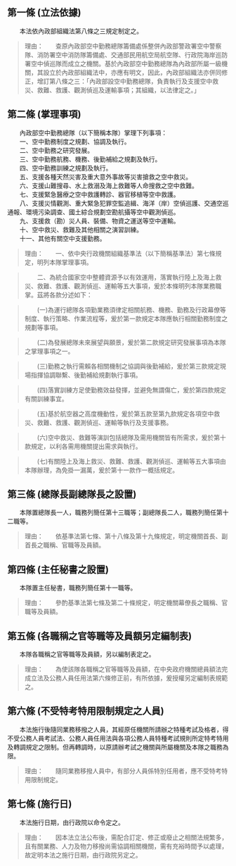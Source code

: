 第一條 (立法依據)
-----------------
　　本法依內政部組織法第八條之三規定制定之。  
> 理由：　　查原內政部空中勤務總隊籌備處係整併內政部警政署空中警察隊、消防署空中消防隊籌備處、交通部民用航空局航空隊、行政院海岸巡防署空中偵巡隊而成立之機關。基於內政部空中勤務總隊為內政部所屬一級機關，其設立於內政部組織法中，亦應有明文，因此，內政部組織法亦併同修正，增訂第八條之三：「內政部設空中勤務總隊，負責執行及支援空中救災、救難、救護、觀測偵巡及運輸事項；其組織，以法律定之。」



第二條 (掌理事項)
-----------------
　　內政部空中勤務總隊（以下簡稱本隊）掌理下列事項：  
　　一、空中勤務制度之規劃、協調及執行。  
　　二、空中勤務之研究發展。  
　　三、空中勤務航務、機務、後勤補給之規劃及執行。  
　　四、空中勤務訓練之規劃及執行。  
　　五、支援各種天然災害及重大意外事故等災害搶救之空中救災。  
　　六、支援山難搜尋、水上救溺及海上救難等人命搜救之空中救難。  
　　七、支援緊急醫療之空中救護轉診、器官移植等空中救護。  
　　八、支援災情觀測、重大緊急犯罪空監追緝、海洋（岸）空偵巡護、交通空巡通報、環境污染調查、國土綜合規劃空勘航攝等空中觀測偵巡。  
　　九、支援救（勘）災人員、裝備、物資之運送等空中運輸。  
　　十、空中救災、救難及其他相關之演習訓練。  
　　十一、其他有關空中支援勤務。  
> 理由：　　一、依中央行政機關組織基準法（以下簡稱基準法）第七條規定，明列本隊掌理事項。

> 　　二、為統合國家空中整體資源予以有效運用，落實執行陸上及海上救災、救難、救護、觀測偵巡、運輸等五大事項，爰於本條明列本隊業務職掌。茲將各款分述如下：

> 　　(一)為運行總隊各項勤業務須律定相關航務、機務、勤務及行政幕僚等制度、執行策略、作業流程等，爰於第一款規定本隊應執行相關勤務制度之規劃等事項。

> 　　(二)為發展總隊未來展望與願景，爰於第二款規定研究發展事項為本隊之掌理事項之一。

> 　　(三)勤務之執行需賴各相關機制之協調與後勤補給，爰於第三款規定現場指揮協調聯繫、後勤補給規劃執行事項。

> 　　(四)落實訓練方足使勤務效益發揮，並避免無謂傷亡，爰於第四款規定有關訓練事宜。

> 　　(五)基於航空器之高度機動性，爰於第五款至第九款規定各項空中救災、救難、救護、觀測偵巡、運輸等執行及支援事務。

> 　　(六)空中救災、救難等演訓包括總隊及需用機關皆有所需求，爰於第十款規定，以利各需用機關提出需求與執行。

> 　　(七)有關陸上及海上救災、救難、救護、觀測偵巡、運輸等五大事項由本隊辦理，為免掛一漏萬，爰於第十一款作一概括規定。



第三條 (總隊長副總隊長之設置)
-----------------------------
　　本隊置總隊長一人，職務列簡任第十三職等；副總隊長二人，職務列簡任第十二職等。  
> 理由：　　依基準法第七條、第十八條及第十九條規定，明定機關首長、副首長之職稱、官職等及員額。



第四條 (主任秘書之設置)
-----------------------
　　本隊置主任秘書，職務列簡任第十一職等。  
> 理由：　　參酌基準法第七條及第二十條規定，明定機關幕僚長之職稱、官職等及員額。



第五條 (各職稱之官等職等及員額另定編制表)
-----------------------------------------
　　本隊各職稱之官等職等及員額，另以編制表定之。  
> 理由：　　為使該隊各職稱之官等職等及員額，在中央政府機關總員額法完成立法及公務人員任用法第六條修正前，有所依據，爰授權另定編制表規範之。



第六條 (不受特考特用限制規定之人員)
-----------------------------------
　　本法施行後隨同業務移撥之人員，其經原任機關所請辦之特種考試及格者，得不受公務人員考試法、公務人員任用法與各項公務人員特種考試規則所定特考特用及轉調規定之限制。但再轉調時，以原請辦考試之機關與所屬機關及本隊之職務為限。  
> 理由：　　隨同業務移撥人員中，有部分人員係特別任用者，應不受特考特用限制規定。



第七條 (施行日)
---------------
　　本法施行日期，由行政院以命令定之。  
> 理由：　　因本法立法公布後，需配合訂定、修正或廢止之相關法規繁多，且有關業務、人力及物力移撥尚需協調相關機關，需有充裕時間予以處理，故定明本法之施行日期，由行政院另定之。